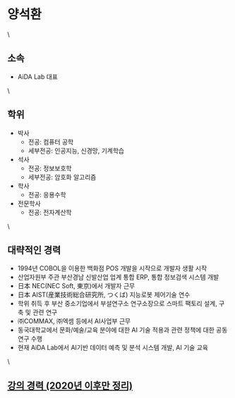 # 양석환

\


## 소속

* AiDA Lab 대표

\


## 학위

* 박사
  * 전공: 컴퓨터 공학
  * 세부전공: 인공지능, 신경망, 기계학습
* 석사
  * 전공: 정보보호학
  * 세부전공: 암호화 알고리즘
* 학사
  * 전공: 응용수학
* 전문학사
  * 전공: 전자계산학

\


## 대략적인 경력

* 1994년 COBOL을 이용한 백화점 POS 개발을 시작으로 개발자 생활 시작
* 산업자원부 주관 부산경남 신발산업 업계 통합 ERP, 통합 정보검색 시스템 개발
* 日本 NEC(NEC Soft, 東京)에서 개발자 근무
* 日本 AIST(産業技術総合研究所, つくば) 지능로봇 제어기술 연수
* 학위 취득 후 부산 중소기업에서 부설연구소 연구소장으로 스마트 팩토리 설계, 구축 및 관련 연구
* ㈜COMMAX, ㈜엑셈 등에서 AI사업부 근무
* 동국대학교에서 문화/예술/교육 분야에 대한 AI 기술 적용과 관련 정책에 대한 공동연구 수행
* 현재 AiDA Lab에서 AI기반 데이터 예측 및 분석 시스템 개발, AI 기술 교육

\


## [강의 경력 (2020년 이후만 정리)](<README (1).md>)
